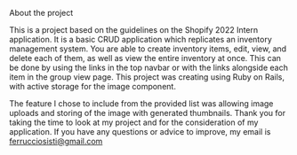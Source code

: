 About the project

This is a project based on the guidelines on the Shopify 2022 Intern application. It is a basic CRUD application which replicates an inventory management system. You are able to create inventory items, edit, view, and delete each of them, as well as view the entire inventory at once. This can be done by using the links in the top navbar or with the links alongside each item in the group view page. This project was creating using Ruby on Rails, with active storage for the image component.

The feature I chose to include from the provided list was allowing image uploads and storing of the image with generated thumbnails. Thank you for taking the time to look at my project and for the consideration of my application. If you have any questions or advice to improve, my email is ferrucciosisti@gmail.com 